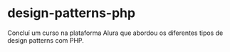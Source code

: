 # design-patterns-php
Concluí um curso na plataforma Alura que abordou os diferentes tipos de design patterns com PHP.
